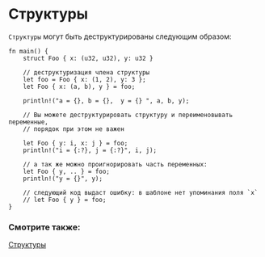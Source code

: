 # Структуры

`Структуры` могут быть деструктурированы следующим образом:

```rust,editable
fn main() {
    struct Foo { x: (u32, u32), y: u32 }

    // деструктуризация члена структуры
    let foo = Foo { x: (1, 2), y: 3 };
    let Foo { x: (a, b), y } = foo;

    println!("a = {}, b = {},  y = {} ", a, b, y);

    // Вы можете деструктурировать структуру и переименовывать переменные,
    // порядок при этом не важен

    let Foo { y: i, x: j } = foo;
    println!("i = {:?}, j = {:?}", i, j);

    // а так же можно проигнорировать часть переменных:
    let Foo { y, .. } = foo;
    println!("y = {}", y);

    // следующий код выдаст ошибку: в шаблоне нет упоминания поля `x`
    // let Foo { y } = foo;
}
```

### Смотрите также:

[Структуры](../../../custom_types/structs.md)
